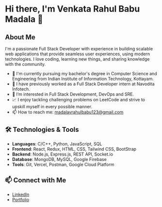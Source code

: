 # Hi there, I'm Venkata Rahul Babu Madala 👋

## About Me
I'm a passionate Full Stack Developer with experience in building scalable web applications that provide seamless user experiences, using modern technologies. I love coding, learning new things, and sharing knowledge with the community.

- 🌱 I'm currently pursuing my bachelor's degree in Computer Science and Engineering from Indian Institute of Information Technology, Kottayam.
- 📝 I have previously worked as a Full Stack Developer intern at Navodita Infotech.
- 🔭 I’m interested in Full Stack Development, DevOps and SRE.
- 📈 I enjoy tackling challenging problems on LeetCode and strive to upskill myself in every possible manner.
- 📫 How to reach me: madalavrahulbabu123@gmail.com

## 🛠️ Technologies & Tools
- **Languages**: C/C++, Python, JavaScript, SQL
- **Frontend**: React, Redux, HTML, CSS, Tailwind CSS, BootStrap
- **Backend**: Node.js, Express.js, REST API, Socket.io
- **Database**: MongoDB, MySQL, Google Firebase
- **Tools**: Git, Vercel, Postman, Google Cloud Platform

## 📫 Connect with Me
- [LinkedIn](https://www.linkedin.com/in/venkata-rahul-babu-madala-94293025b/)
- [Portfolio](https://itsrahul.vercel.app)
